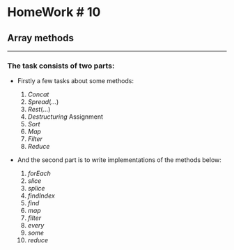 # HomeWork # 10
## Array methods
***

### The task consists of two parts:

* Firstly a few tasks about some methods:

    1. _*Concat*_
    2. _*Spread*_(...)
    3. _*Rest*_(...)
    4. _*Destructuring*_ Assignment
    5. _*Sort*_
    6. _*Map*_
    7. _*Filter*_
    8. _*Reduce*_

* And the second part is to write implementations of the methods below:

    1.  _*forEach*_
    2.  _*slice*_
    3.  _*splice*_
    4.  _*findIndex*_
    5.  _*find*_
    6.  _*map*_
    7.  _*filter*_
    8.  _*every*_
    9.  _*some*_
    10. _*reduce*_